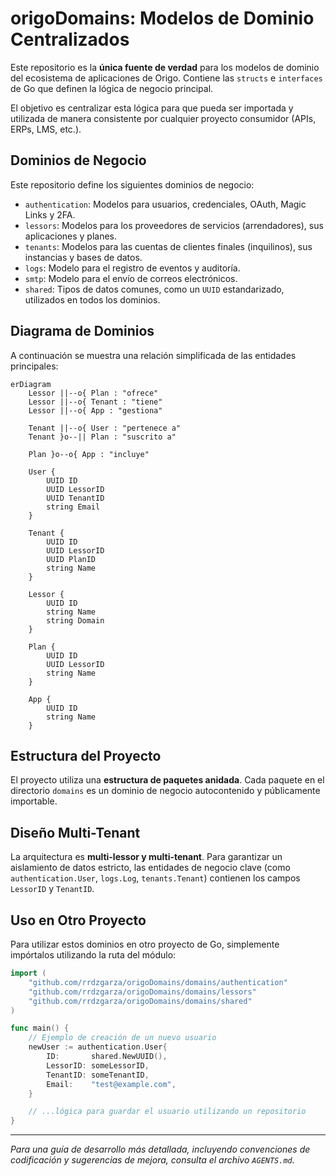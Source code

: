 # origoDomains: Modelos de Dominio Centralizados

Este repositorio es la **única fuente de verdad** para los modelos de dominio del ecosistema de aplicaciones de Origo. Contiene las `structs` e `interfaces` de Go que definen la lógica de negocio principal.

El objetivo es centralizar esta lógica para que pueda ser importada y utilizada de manera consistente por cualquier proyecto consumidor (APIs, ERPs, LMS, etc.).

## Dominios de Negocio

Este repositorio define los siguientes dominios de negocio:

-   `authentication`: Modelos para usuarios, credenciales, OAuth, Magic Links y 2FA.
-   `lessors`: Modelos para los proveedores de servicios (arrendadores), sus aplicaciones y planes.
-   `tenants`: Modelos para las cuentas de clientes finales (inquilinos), sus instancias y bases de datos.
-   `logs`: Modelo para el registro de eventos y auditoría.
-   `smtp`: Modelo para el envío de correos electrónicos.
-   `shared`: Tipos de datos comunes, como un `UUID` estandarizado, utilizados en todos los dominios.

## Diagrama de Dominios

A continuación se muestra una relación simplificada de las entidades principales:

```mermaid
erDiagram
    Lessor ||--o{ Plan : "ofrece"
    Lessor ||--o{ Tenant : "tiene"
    Lessor ||--o{ App : "gestiona"

    Tenant ||--o{ User : "pertenece a"
    Tenant }o--|| Plan : "suscrito a"

    Plan }o--o{ App : "incluye"

    User {
        UUID ID
        UUID LessorID
        UUID TenantID
        string Email
    }

    Tenant {
        UUID ID
        UUID LessorID
        UUID PlanID
        string Name
    }

    Lessor {
        UUID ID
        string Name
        string Domain
    }

    Plan {
        UUID ID
        UUID LessorID
        string Name
    }

    App {
        UUID ID
        string Name
    }
```

## Estructura del Proyecto

El proyecto utiliza una **estructura de paquetes anidada**. Cada paquete en el directorio `domains` es un dominio de negocio autocontenido y públicamente importable.

## Diseño Multi-Tenant

La arquitectura es **multi-lessor y multi-tenant**. Para garantizar un aislamiento de datos estricto, las entidades de negocio clave (como `authentication.User`, `logs.Log`, `tenants.Tenant`) contienen los campos `LessorID` y `TenantID`.

## Uso en Otro Proyecto

Para utilizar estos dominios en otro proyecto de Go, simplemente impórtalos utilizando la ruta del módulo:

```go
import (
    "github.com/rrdzgarza/origoDomains/domains/authentication"
    "github.com/rrdzgarza/origoDomains/domains/lessors"
    "github.com/rrdzgarza/origoDomains/domains/shared"
)

func main() {
    // Ejemplo de creación de un nuevo usuario
    newUser := authentication.User{
        ID:       shared.NewUUID(),
        LessorID: someLessorID,
        TenantID: someTenantID,
        Email:    "test@example.com",
    }

    // ...lógica para guardar el usuario utilizando un repositorio
}
```

---
*Para una guía de desarrollo más detallada, incluyendo convenciones de codificación y sugerencias de mejora, consulta el archivo `AGENTS.md`.*
